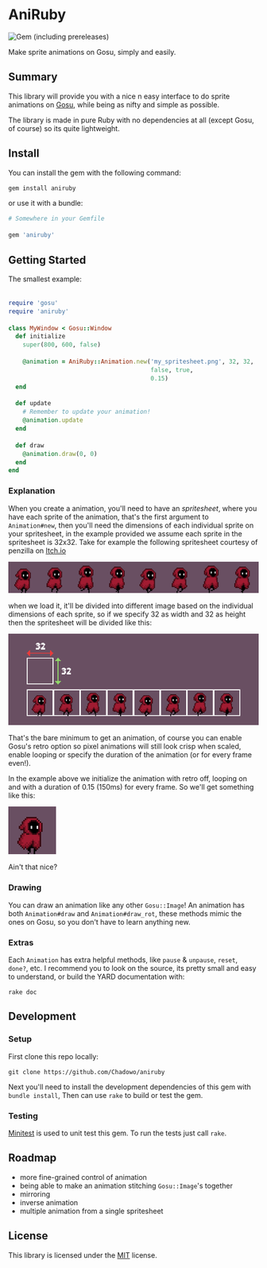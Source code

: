 # AniRuby

![Gem (including prereleases)](https://img.shields.io/gem/v/aniruby?style=flat-square&logo=rubygems&logoColor=white&color=blue)

Make sprite animations on Gosu, simply and easily. 

## Summary

This library will provide you with a nice n easy interface to do sprite animations
on [Gosu](https://www.libgosu.org/), while being as nifty and simple as possible.

The library is made in pure Ruby with no dependencies at all (except Gosu, of course) so
its quite lightweight.

## Install

You can install the gem with the following command:

```console
gem install aniruby
```

or use it with a bundle:

```ruby
# Somewhere in your Gemfile

gem 'aniruby'
```

## Getting Started

The smallest example:

```ruby

require 'gosu'
require 'aniruby'

class MyWindow < Gosu::Window
  def initialize
    super(800, 600, false)

    @animation = AniRuby::Animation.new('my_spritesheet.png', 32, 32,
                                        false, true,
                                        0.15)
  end

  def update
    # Remember to update your animation!
    @animation.update
  end

  def draw
    @animation.draw(0, 0)
  end
end
```

### Explanation

When you create a animation, you'll need to have an *spritesheet*, where you have
each sprite of the animation, that's the first argument to `Animation#new`, then
you'll need the dimensions of each individual sprite on your spritesheet, in the
example provided we assume each sprite in the spritesheet is 32x32. Take for example
the following spritesheet courtesy of penzilla on [Itch.io](https://penzilla.itch.io/hooded-protagonist)

![example spritesheet](assets/example_spritesheet.png)

when we load it, it'll be divided into different image based on the individual
dimensions of each sprite, so if we specify 32 as width and 32 as height then the
spritesheet will be divided like this:

![example spritesheet quads](assets/example_spritesheet_quads.png)

That's the bare minimum to get an animation, of course you can enable Gosu's retro
option so pixel animations will still look crisp when scaled, enable looping or specify
the duration of the animation (or for every frame even!).

In the example above we initialize the animation with retro off, looping on and
with a duration of 0.15 (150ms) for every frame. So we'll get something like this:

![example spritesheet result](assets/example_spritesheet_result.gif)

Ain't that nice?

### Drawing

You can draw an animation like any other `Gosu::Image`! An animation has both
`Animation#draw` and `Animation#draw_rot`, these methods mimic the ones on Gosu, so you don't
have to learn anything new.

### Extras

Each `Animation` has extra helpful methods, like `pause` & `unpause`, `reset`,
`done?`, etc. I recommend you to look on the source, its pretty small and easy to
understand, or build the YARD documentation with:

```console
rake doc
```

## Development

### Setup

First clone this repo locally:

```console
git clone https://github.com/Chadowo/aniruby
```

Next you'll need to install the development dependencies of this gem with 
`bundle install`, Then can use `rake` to build or test the gem.

### Testing

[Minitest](https://github.com/minitest/minitest) is used to unit test this gem.
To run the tests just call `rake`.

## Roadmap

- more fine-grained control of animation
- being able to make an animation stitching `Gosu::Image`'s together
- mirroring
- inverse animation
- multiple animation from a single spritesheet

## License

This library is licensed under the [MIT](LICENSE) license.

